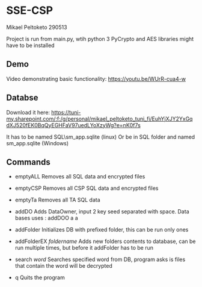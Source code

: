 # SSE-CSP

Mikael Peltoketo 290513

Project is run from main.py, wtih python 3
PyCrypto and AES libraries might have to be installed

## Demo
Video demonstrating basic functionality:
https://youtu.be/WUrR-cua4-w

## Databse
Download it here:
https://tuni-my.sharepoint.com/:f:/g/personal/mikael_peltoketo_tuni_fi/EuhYjXJY2YxGqdXJ520fEK0BqQyEGHFaV97uedLYoXzyWg?e=nK0f7s

It has to be named SQL\sm_app.sqlite (linux)
Or be in SQL folder and named sm_app.sqlite (Windows)

## Commands
- emptyALL
Removes all SQL data and encrypted files

- emptyCSP
Removes all CSP SQL data and encrypted files

- emptyTa
Removes all TA SQL data

- addDO
Adds DataOwner, input 2 key seed separated with space.
Data bases uses : addDOO a a

- addFolder
Initializes DB with prefixed folder, this can be run only ones

- addFolderEX *foldername*
Adds new folders contents to database, can be run multiple times,
but before it addFolder has to be run

- search *word*
Searches specified word from DB, program asks is files that contain the word
will be decrypted

- q 
Quits the program
